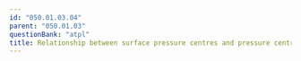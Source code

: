 ```yaml
---
id: "050.01.03.04"
parent: "050.01.03"
questionBank: "atpl"
title: Relationship between surface pressure centres and pressure centres aloft
---
```

